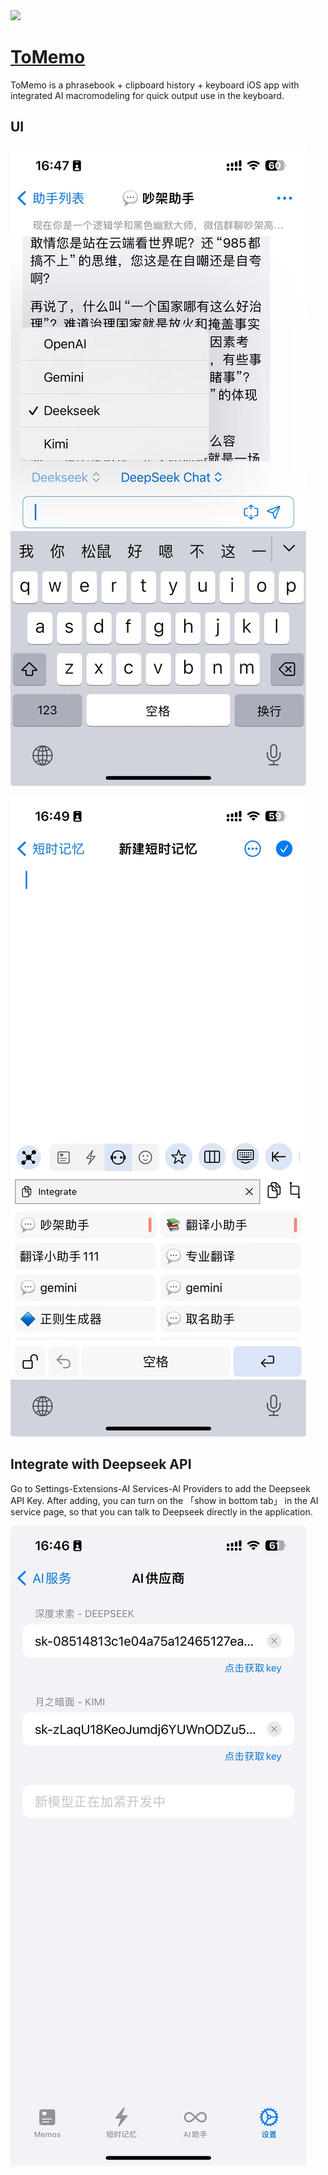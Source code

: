 <img src="https://tomemo.top/images/logo.png" width="64" height="auto" />

# [ToMemo](https://apps.apple.com/cn/app/tomemo/id1610843304)

ToMemo is a phrasebook + clipboard history + keyboard iOS app with integrated AI macromodeling for quick output use in the keyboard.

## UI

![image](assets/ui.jpg)

![image](assets/ui-keyboard.jpg)

## Integrate with Deepseek API

Go to Settings-Extensions-AI Services-AI Providers to add the Deepseek API Key.
After adding, you can turn on the 「show in bottom tab」 in the AI service page, so that you can talk to Deepseek directly in the application.

![image](assets/integrate.jpg)
